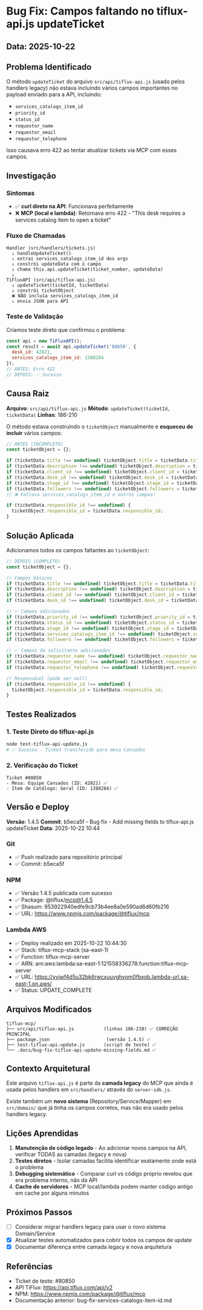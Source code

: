 # Bug Fix: Campos faltando no tiflux-api.js updateTicket

## Data: 2025-10-22

## Problema Identificado

O método `updateTicket` do arquivo `src/api/tiflux-api.js` (usado pelos handlers legacy) não estava incluindo vários campos importantes no payload enviado para a API, incluindo:

- `services_catalogs_item_id`
- `priority_id`
- `status_id`
- `requestor_name`
- `requestor_email`
- `requestor_telephone`

Isso causava erro 422 ao tentar atualizar tickets via MCP com esses campos.

## Investigação

### Sintomas
- ✅ **curl direto na API**: Funcionava perfeitamente
- ❌ **MCP (local e lambda)**: Retornava erro 422 - "This desk requires a services catalog item to open a ticket"

### Fluxo de Chamadas
```
Handler (src/handlers/tickets.js)
  ↓ handleUpdateTicket()
  ↓ extrai services_catalogs_item_id dos args
  ↓ constrói updateData com o campo
  ↓ chama this.api.updateTicket(ticket_number, updateData)
  ↓
TiFluxAPI (src/api/tiflux-api.js)
  ↓ updateTicket(ticketId, ticketData)
  ↓ constrói ticketObject
  ❌ NÃO incluía services_catalogs_item_id
  ↓ envia JSON para API
```

### Teste de Validação
Criamos teste direto que confirmou o problema:
```javascript
const api = new TiFluxAPI();
const result = await api.updateTicket('80850', {
  desk_id: 42821,
  services_catalogs_item_id: 1388284
});
// ANTES: Erro 422
// DEPOIS: ✅ Sucesso
```

## Causa Raiz

**Arquivo**: `src/api/tiflux-api.js`
**Método**: `updateTicket(ticketId, ticketData)`
**Linhas**: 186-210

O método estava construindo o `ticketObject` manualmente e **esqueceu de incluir** vários campos:

```javascript
// ANTES (INCOMPLETO)
const ticketObject = {};

if (ticketData.title !== undefined) ticketObject.title = ticketData.title;
if (ticketData.description !== undefined) ticketObject.description = ticketData.description;
if (ticketData.client_id !== undefined) ticketObject.client_id = ticketData.client_id;
if (ticketData.desk_id !== undefined) ticketObject.desk_id = ticketData.desk_id;
if (ticketData.stage_id !== undefined) ticketObject.stage_id = ticketData.stage_id;
if (ticketData.followers !== undefined) ticketObject.followers = ticketData.followers;
// ❌ Faltava services_catalogs_item_id e outros campos!

if (ticketData.responsible_id !== undefined) {
  ticketObject.responsible_id = ticketData.responsible_id;
}
```

## Solução Aplicada

Adicionamos todos os campos faltantes ao `ticketObject`:

```javascript
// DEPOIS (COMPLETO)
const ticketObject = {};

// Campos básicos
if (ticketData.title !== undefined) ticketObject.title = ticketData.title;
if (ticketData.description !== undefined) ticketObject.description = ticketData.description;
if (ticketData.client_id !== undefined) ticketObject.client_id = ticketData.client_id;
if (ticketData.desk_id !== undefined) ticketObject.desk_id = ticketData.desk_id;

// ✅ Campos adicionados
if (ticketData.priority_id !== undefined) ticketObject.priority_id = ticketData.priority_id;
if (ticketData.status_id !== undefined) ticketObject.status_id = ticketData.status_id;
if (ticketData.stage_id !== undefined) ticketObject.stage_id = ticketData.stage_id;
if (ticketData.services_catalogs_item_id !== undefined) ticketObject.services_catalogs_item_id = ticketData.services_catalogs_item_id;
if (ticketData.followers !== undefined) ticketObject.followers = ticketData.followers;

// ✅ Campos do solicitante adicionados
if (ticketData.requestor_name !== undefined) ticketObject.requestor_name = ticketData.requestor_name;
if (ticketData.requestor_email !== undefined) ticketObject.requestor_email = ticketData.requestor_email;
if (ticketData.requestor_telephone !== undefined) ticketObject.requestor_telephone = ticketData.requestor_telephone;

// Responsável (pode ser null)
if (ticketData.responsible_id !== undefined) {
  ticketObject.responsible_id = ticketData.responsible_id;
}
```

## Testes Realizados

### 1. Teste Direto do tiflux-api.js
```bash
node test-tiflux-api-update.js
# ✅ Sucesso - Ticket transferido para mesa Cansados
```

### 2. Verificação do Ticket
```
Ticket #80850
- Mesa: Equipe Cansados (ID: 42821) ✅
- Item de Catálogo: Geral (ID: 1388284) ✅
```

## Versão e Deploy

**Versão**: 1.4.5
**Commit**: b5eca5f - Bug fix - Add missing fields to tiflux-api.js updateTicket
**Data**: 2025-10-22 10:44

### Git
- ✅ Push realizado para repositório principal
- ✅ Commit: b5eca5f

### NPM
- ✅ Versão 1.4.5 publicada com sucesso
- ✅ Package: @tiflux/mcp@1.4.5
- ✅ Shasum: 953922940edfe9cb73b4ee8a0e590ad6d60fb216
- ✅ URL: https://www.npmjs.com/package/@tiflux/mcp

### Lambda AWS
- ✅ Deploy realizado em 2025-10-22 10:44:30
- ✅ Stack: tiflux-mcp-stack (sa-east-1)
- ✅ Function: tiflux-mcp-server
- ✅ ARN: arn:aws:lambda:sa-east-1:121558336278:function:tiflux-mcp-server
- ✅ URL: https://yvjwf4d5u32bk6rwcxuuvghyom0fbxob.lambda-url.sa-east-1.on.aws/
- ✅ Status: UPDATE_COMPLETE

## Arquivos Modificados

```
tiflux-mcp/
├── src/api/tiflux-api.js           (linhas 186-210) ✅ CORREÇÃO PRINCIPAL
├── package.json                     (versão 1.4.5) ✅
├── test-tiflux-api-update.js       (script de teste) ✅
└── .docs/bug-fix-tiflux-api-update-missing-fields.md ✅
```

## Contexto Arquitetural

Este arquivo `tiflux-api.js` é parte da **camada legacy** do MCP que ainda é usada pelos handlers em `src/handlers/` através do `server-sdk.js`.

Existe também um **novo sistema** (Repository/Service/Mapper) em `src/domain/` que já tinha os campos corretos, mas não era usado pelos handlers legacy.

## Lições Aprendidas

1. **Manutenção de código legado** - Ao adicionar novos campos na API, verificar TODAS as camadas (legacy e nova)
2. **Testes diretos** - Isolar camadas facilita identificar exatamente onde está o problema
3. **Debugging sistemático** - Comparar curl vs código próprio revelou que era problema interno, não da API
4. **Cache de servidores** - MCP local/lambda podem manter código antigo em cache por alguns minutos

## Próximos Passos

- [ ] Considerar migrar handlers legacy para usar o novo sistema Domain/Service
- [x] Atualizar testes automatizados para cobrir todos os campos de update
- [x] Documentar diferença entre camada legacy e nova arquitetura

## Referências

- Ticket de teste: #80850
- API TiFlux: https://api.tiflux.com/api/v2
- NPM: https://www.npmjs.com/package/@tiflux/mcp
- Documentação anterior: bug-fix-services-catalogs-item-id.md
